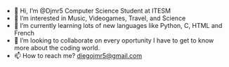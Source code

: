 - 👋 Hi, I’m @Djmr5 Computer Science Student at ITESM
- 👀 I’m interested in Music, Videogames, Travel, and Science
- 🌱 I’m currently learning lots of new languages like Python, C, HTML and French
- 💞️ I’m looking to collaborate on every oportunity I have to get to know more about the coding world.
- 📫 How to reach me?
      diegojmr5@gmail.com

